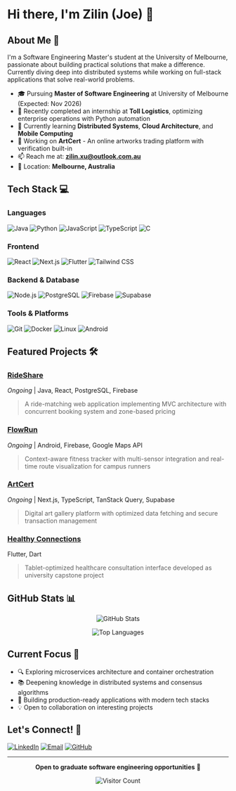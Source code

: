 # Hi there, I'm Zilin (Joe) 👋

## About Me 🚀

I'm a Software Engineering Master's student at the University of Melbourne, passionate about building practical solutions that make a difference. Currently diving deep into distributed systems while working on full-stack applications that solve real-world problems.

- 🎓 Pursuing **Master of Software Engineering** at University of Melbourne (Expected: Nov 2026)
- 💼 Recently completed an internship at **Toll Logistics**, optimizing enterprise operations with Python automation
- 🌱 Currently learning **Distributed Systems**, **Cloud Architecture**, and **Mobile Computing**
- 🔭 Working on **ArtCert** - An online artworks trading platform with verification built-in
- 📫 Reach me at: **zilin.xu@outlook.com.au**
- 📍 Location: **Melbourne, Australia**

## Tech Stack 💻

### Languages

![Java](https://img.shields.io/badge/Java-ED8B00?style=for-the-badge&logo=openjdk&logoColor=white)
![Python](https://img.shields.io/badge/Python-3776AB?style=for-the-badge&logo=python&logoColor=white)
![JavaScript](https://img.shields.io/badge/JavaScript-F7DF1E?style=for-the-badge&logo=javascript&logoColor=black)
![TypeScript](https://img.shields.io/badge/TypeScript-007ACC?style=for-the-badge&logo=typescript&logoColor=white)
![C](https://img.shields.io/badge/C-00599C?style=for-the-badge&logo=c&logoColor=white)

### Frontend

![React](https://img.shields.io/badge/React-20232A?style=for-the-badge&logo=react&logoColor=61DAFB)
![Next.js](https://img.shields.io/badge/Next.js-000000?style=for-the-badge&logo=nextdotjs&logoColor=white)
![Flutter](https://img.shields.io/badge/Flutter-02569B?style=for-the-badge&logo=flutter&logoColor=white)
![Tailwind CSS](https://img.shields.io/badge/Tailwind_CSS-38B2AC?style=for-the-badge&logo=tailwind-css&logoColor=white)

### Backend & Database

![Node.js](https://img.shields.io/badge/Node.js-339933?style=for-the-badge&logo=nodedotjs&logoColor=white)
![PostgreSQL](https://img.shields.io/badge/PostgreSQL-316192?style=for-the-badge&logo=postgresql&logoColor=white)
![Firebase](https://img.shields.io/badge/Firebase-FFCA28?style=for-the-badge&logo=firebase&logoColor=black)
![Supabase](https://img.shields.io/badge/Supabase-3ECF8E?style=for-the-badge&logo=supabase&logoColor=white)

### Tools & Platforms

![Git](https://img.shields.io/badge/Git-F05032?style=for-the-badge&logo=git&logoColor=white)
![Docker](https://img.shields.io/badge/Docker-2496ED?style=for-the-badge&logo=docker&logoColor=white)
![Linux](https://img.shields.io/badge/Linux-FCC624?style=for-the-badge&logo=linux&logoColor=black)
![Android](https://img.shields.io/badge/Android-3DDC84?style=for-the-badge&logo=android&logoColor=white)

## Featured Projects 🛠️

### [RideShare](https://github.com/SWEN90007-2025-sem2/nil)

_Ongoing_ | Java, React, PostgreSQL, Firebase

> A ride-matching web application implementing MVC architecture with concurrent booking system and zone-based pricing

### [FlowRun](https://github.com/NoirJ0e/2025s2-unimelb-comp90018)

_Ongoing_ | Android, Firebase, Google Maps API

> Context-aware fitness tracker with multi-sensor integration and real-time route visualization for campus runners

### [ArtCert](https://github.com/SWEN90014-2025-SM2/SWEN90014-2025-AC-Team1)

_Ongoing_ | Next.js, TypeScript, TanStack Query, Supabase

> Digital art gallery platform with optimized data fetching and secure transaction management

### [Healthy Connections](https://github.com/2024s2-itproject-103/flutter_ui_curtin_health)

Flutter, Dart

> Tablet-optimized healthcare consultation interface developed as university capstone project

## GitHub Stats 📊

<div align="center">
  
![GitHub Stats](https://github-readme-stats-six-zeta-67.vercel.app/api?username=NoirJ0e&show_icons=true&theme=transparent)

![Top Languages](https://github-readme-stats.vercel.app/api/top-langs/?username=NoirJ0e&layout=compact&theme=dark&hide_border=true)

</div>

## Current Focus 🎯

- 🔍 Exploring microservices architecture and container orchestration
- 📚 Deepening knowledge in distributed systems and consensus algorithms
- 🚀 Building production-ready applications with modern tech stacks
- 💡 Open to collaboration on interesting projects

## Let's Connect! 🤝

[![LinkedIn](https://img.shields.io/badge/LinkedIn-0077B5?style=for-the-badge&logo=linkedin&logoColor=white)](https://www.linkedin.com/in/zilin-xu-264062252/)
[![Email](https://img.shields.io/badge/Email-D14836?style=for-the-badge&logo=gmail&logoColor=white)](mailto:zilin.xu@outlook.com.au)
[![GitHub](https://img.shields.io/badge/GitHub-100000?style=for-the-badge&logo=github&logoColor=white)](https://github.com/NoirJ0e)

---

<div align="center">
  
**Open to graduate software engineering opportunities** 🚀

![Visitor Count](https://komarev.com/ghpvc/?username=NoirJ0e&color=blue&style=flat-square)

</div>
